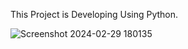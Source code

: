 This Project is Developing Using Python.

![Screenshot 2024-02-29 180135](https://github.com/bansilnariya/Electronic_Shopping_Project/assets/145281335/79238195-dfd8-4c79-b9a0-bc982ddd313f)
